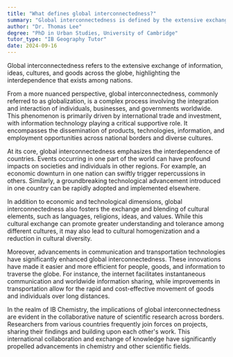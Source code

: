 ```yaml
---
title: "What defines global interconnectedness?"
summary: "Global interconnectedness is defined by the extensive exchange and interdependence of information, ideas, cultures, and goods worldwide."
author: "Dr. Thomas Lee"
degree: "PhD in Urban Studies, University of Cambridge"
tutor_type: "IB Geography Tutor"
date: 2024-09-16
---
```


Global interconnectedness refers to the extensive exchange of information, ideas, cultures, and goods across the globe, highlighting the interdependence that exists among nations.

From a more nuanced perspective, global interconnectedness, commonly referred to as globalization, is a complex process involving the integration and interaction of individuals, businesses, and governments worldwide. This phenomenon is primarily driven by international trade and investment, with information technology playing a critical supportive role. It encompasses the dissemination of products, technologies, information, and employment opportunities across national borders and diverse cultures.

At its core, global interconnectedness emphasizes the interdependence of countries. Events occurring in one part of the world can have profound impacts on societies and individuals in other regions. For example, an economic downturn in one nation can swiftly trigger repercussions in others. Similarly, a groundbreaking technological advancement introduced in one country can be rapidly adopted and implemented elsewhere.

In addition to economic and technological dimensions, global interconnectedness also fosters the exchange and blending of cultural elements, such as languages, religions, ideas, and values. While this cultural exchange can promote greater understanding and tolerance among different cultures, it may also lead to cultural homogenization and a reduction in cultural diversity.

Moreover, advancements in communication and transportation technologies have significantly enhanced global interconnectedness. These innovations have made it easier and more efficient for people, goods, and information to traverse the globe. For instance, the internet facilitates instantaneous communication and worldwide information sharing, while improvements in transportation allow for the rapid and cost-effective movement of goods and individuals over long distances.

In the realm of IB Chemistry, the implications of global interconnectedness are evident in the collaborative nature of scientific research across borders. Researchers from various countries frequently join forces on projects, sharing their findings and building upon each other's work. This international collaboration and exchange of knowledge have significantly propelled advancements in chemistry and other scientific fields.
    